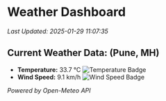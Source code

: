 
# Weather Dashboard

_Last Updated: 2025-01-29 11:07:35_

## Current Weather Data: (Pune, MH)
- **Temperature:** 33.7 °C ![Temperature Badge](https://img.shields.io/badge/Temperature-High%20Temp-orange)
- **Wind Speed:** 9.1 km/h ![Wind Speed Badge](https://img.shields.io/badge/Wind%20Speed-Low%20Wind-blue)

*Powered by Open-Meteo API*
